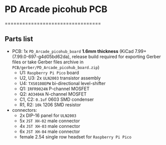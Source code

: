 # PD Arcade picohub PCB
=================================

## Parts list
- PCB: 1x `PD_Arcade_picohub_board` **1.6mm thickness** (KiCad 7.99+ (7.99.0-697-g4d05bd62da), release build required for exporting Gerber files or take Gerber files archive in `PCB/gerber/PD_Arcade_picohub_board.zip`)
  - U1: `Raspberry Pi Pico` board
  - U2, U3: 2x `ULN2003` transistor assembly
  - U4: `TXS0108EPW` bi-directional level-shifter
  - Q1: `IRFR9024N` P-channel MOSFET
  - Q2: `AO3404A` N-channel MOSFET
  - C1, C2: `0.1uf` 0603 SMD condenser
  - R1, R2: `10k` 1206 SMD resistor
- connectors:
  - 2x DIP-16 panel for `ULN2003`
  - 5x `JST XH-02` male connector
  - 4x `JST XH-03` male connector
  - 6x `JST XH-04` male connector
  - female 2.54 single row headset for `Raspberry Pi Pico`